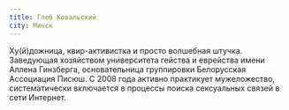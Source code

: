 ```yaml
---
title: Глеб Ковальский
city: Минск
---
```


Ху(й)дожница, квир-активистка и просто волшебная штучка. Заведующая хозяйством университета гейства и еврейства имени Аллена Гинзберга, основательница группировки Белорусская Ассоциация Писюш. С 2008 года активно практикует мужеложество, систематически включается в процессы поиска сексуальных связей в сети Интернет.
